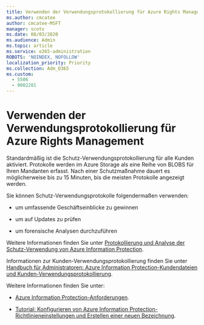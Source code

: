 ```yaml
---
title: Verwenden der Verwendungsprotokollierung für Azure Rights Management
ms.author: cmcatee
author: cmcatee-MSFT
manager: scotv
ms.date: 08/03/2020
ms.audience: Admin
ms.topic: article
ms.service: o365-administration
ROBOTS: 'NOINDEX, NOFOLLOW'
localization_priority: Priority
ms.collection: Adm_O365
ms.custom:
  - 5506
  - 9002281
---
```


# <a name="use-usage-logging-for-azure-rights-management"></a>Verwenden der Verwendungsprotokollierung für Azure Rights Management

Standardmäßig ist die Schutz-Verwendungsprotokollierung für alle Kunden aktiviert. Protokolle werden im Azure Storage als eine Reihe von BLOBS für Ihren Mandanten erfasst. Nach einer Schutzmaßnahme dauert es möglicherweise bis zu 15 Minuten, bis die meisten Protokolle angezeigt werden.

Sie können Schutz-Verwendungsprotokolle folgendermaßen verwenden:

- um umfassende Geschäftseinblicke zu gewinnen

- um auf Updates zu prüfen

- um forensische Analysen durchzuführen

Weitere Informationen finden Sie unter [Protokollierung und Analyse der Schutz-Verwendung von Azure Information Protection](https://docs.microsoft.com/azure/information-protection/log-analyze-usage).

Informationen zur Kunden-Verwendungsprotokollierung finden Sie unter [Handbuch für Administratoren: Azure Information Protection-Kundendateien und Kunden-Verwendungsprotokollierung](https://docs.microsoft.com/azure/information-protection/rms-client/client-admin-guide-files-and-logging).

Weitere Informationen finden Sie unter:

- [Azure Information Protection-Anforderungen](https://docs.microsoft.com/azure/information-protection/get-started/requirements).
    
- [Tutorial: Konfigurieren von Azure Information Protection-Richtlinieneinstellungen und Erstellen einer neuen Bezeichnung](https://docs.microsoft.com/azure/information-protection/get-started/infoprotect-quick-start-tutorial).
